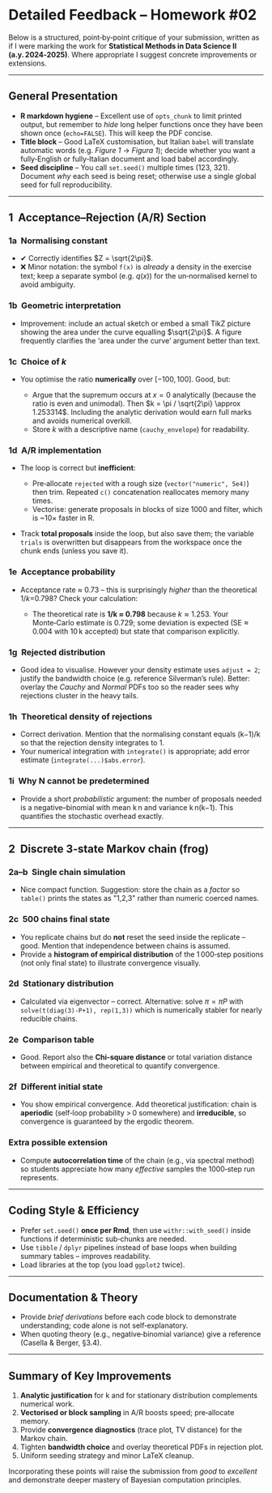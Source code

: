 # Detailed Feedback – Homework #02

Below is a structured, point‑by‑point critique of your submission, written as if I were marking the work for **Statistical Methods in Data Science II (a.y. 2024‑2025)**.  Where appropriate I suggest concrete improvements or extensions.

---

## General Presentation

* **R markdown hygiene** – Excellent use of `opts_chunk` to limit printed output, but remember to *hide* long helper functions once they have been shown once (`echo=FALSE`).  This will keep the PDF concise.
* **Title block** – Good LaTeX customisation, but Italian `babel` will translate automatic words (e.g. *Figure 1* → *Figura 1*); decide whether you want a fully‐English or fully‐Italian document and load babel accordingly.
* **Seed discipline** – You call `set.seed()` multiple times (123, 321).  Document *why* each seed is being reset; otherwise use a single global seed for full reproducibility.

---

## 1  Acceptance–Rejection (A/R) Section

### 1a  Normalising constant

* ✔ Correctly identifies $Z = \sqrt{2\pi}$.
* ❌ Minor notation: the symbol `f(x)` is *already* a density in the exercise text; keep a separate symbol (e.g. $q(x)$) for the un‑normalised kernel to avoid ambiguity.

### 1b  Geometric interpretation

* Improvement: include an actual sketch or embed a small TikZ picture showing the area under the curve equalling $\sqrt{2\pi}$.  A figure frequently clarifies the ‘area under the curve’ argument better than text.

### 1c  Choice of *k*

* You optimise the ratio **numerically** over $[-100,100]$.  Good, but:

  * Argue that the supremum occurs at $x = 0$ analytically (because the ratio is even and unimodal).  Then $k = \pi / \sqrt{2\pi} \approx 1.253314$.  Including the analytic derivation would earn full marks and avoids numerical overkill.
  * Store *k* with a descriptive name (`cauchy_envelope`) for readability.

### 1d  A/R implementation

* The loop is correct but **inefficient**:

  * Pre‑allocate `rejected` with a rough size (`vector("numeric", 5e4)`) then trim.  Repeated `c()` concatenation reallocates memory many times.
  * Vectorise: generate proposals in blocks of size 1000 and filter, which is \~10× faster in R.
* Track **total proposals** inside the loop, but also save them; the variable `trials` is overwritten but disappears from the workspace once the chunk ends (unless you save it).

### 1e  Acceptance probability

* Acceptance rate ≈ 0.73 – this is surprisingly *higher* than the theoretical 1/$k$=0.798?  Check your calculation:

  * The theoretical rate is **1/k ≈ 0.798** because $k≈1.253$.  Your Monte‑Carlo estimate is 0.729; some deviation is expected (SE ≈ 0.004 with 10 k accepted) but state that comparison explicitly.

### 1g  Rejected distribution

* Good idea to visualise.  However your density estimate uses `adjust = 2`; justify the bandwidth choice (e.g. reference Silverman’s rule).  Better: overlay the *Cauchy* and *Normal* PDFs too so the reader sees why rejections cluster in the heavy tails.

### 1h  Theoretical density of rejections

* Correct derivation.  Mention that the normalising constant equals (k−1)/k so that the rejection density integrates to 1.
* Your numerical integration with `integrate()` is appropriate; add error estimate (`integrate(...)$abs.error`).

### 1i  Why N cannot be predetermined

* Provide a short *probabilistic* argument: the number of proposals needed is a negative–binomial with mean k n and variance k n(k−1).  This quantifies the stochastic overhead exactly.

---

## 2  Discrete 3‑state Markov chain (frog)

### 2a–b  Single chain simulation

* Nice compact function.  Suggestion: store the chain as a *factor* so `table()` prints the states as "1,2,3" rather than numeric coerced names.

### 2c  500 chains final state

* You replicate chains but do **not** reset the seed inside the replicate – good.  Mention that independence between chains is assumed.
* Provide a **histogram of empirical distribution** of the 1 000‑step positions (not only final state) to illustrate convergence visually.

### 2d  Stationary distribution

* Calculated via eigenvector – correct.  Alternative: solve $\pi = \pi P$ with `solve(t(diag(3)-P+1), rep(1,3))` which is numerically stabler for nearly reducible chains.

### 2e  Comparison table

* Good.  Report also the **Chi‑square distance** or total variation distance between empirical and theoretical to quantify convergence.

### 2f  Different initial state

* You show empirical convergence.  Add theoretical justification: chain is **aperiodic** (self‑loop probability > 0 somewhere) and **irreducible**, so convergence is guaranteed by the ergodic theorem.

### Extra possible extension

* Compute **autocorrelation time** of the chain (e.g., via spectral method) so students appreciate how many *effective* samples the 1000‑step run represents.

---

## Coding Style & Efficiency

* Prefer `set.seed()` **once per Rmd**, then use `withr::with_seed()` inside functions if deterministic sub‑chunks are needed.
* Use `tibble` / `dplyr` pipelines instead of base loops when building summary tables – improves readability.
* Load libraries at the top (you load `ggplot2` twice).

---

## Documentation & Theory

* Provide *brief derivations* before each code block to demonstrate understanding; code alone is not self‑explanatory.
* When quoting theory (e.g., negative‑binomial variance) give a reference (Casella & Berger, §3.4).

---

## Summary of Key Improvements

1. **Analytic justification** for k and for stationary distribution complements numerical work.
2. **Vectorised or block sampling** in A/R boosts speed; pre‑allocate memory.
3. Provide **convergence diagnostics** (trace plot, TV distance) for the Markov chain.
4. Tighten **bandwidth choice** and overlay theoretical PDFs in rejection plot.
5. Uniform seeding strategy and minor LaTeX cleanup.

Incorporating these points will raise the submission from *good* to *excellent* and demonstrate deeper mastery of Bayesian computation principles.
